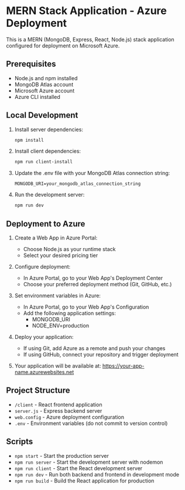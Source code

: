 # MERN Stack Application - Azure Deployment

This is a MERN (MongoDB, Express, React, Node.js) stack application configured for deployment on Microsoft Azure.

## Prerequisites

- Node.js and npm installed
- MongoDB Atlas account
- Microsoft Azure account
- Azure CLI installed

## Local Development

1. Install server dependencies:
   ```bash
   npm install
   ```

2. Install client dependencies:
   ```bash
   npm run client-install
   ```

3. Update the .env file with your MongoDB Atlas connection string:
   ```
   MONGODB_URI=your_mongodb_atlas_connection_string
   ```

4. Run the development server:
   ```bash
   npm run dev
   ```

## Deployment to Azure

1. Create a Web App in Azure Portal:
   - Choose Node.js as your runtime stack
   - Select your desired pricing tier

2. Configure deployment:
   - In Azure Portal, go to your Web App's Deployment Center
   - Choose your preferred deployment method (Git, GitHub, etc.)

3. Set environment variables in Azure:
   - In Azure Portal, go to your Web App's Configuration
   - Add the following application settings:
     - MONGODB_URI
     - NODE_ENV=production

4. Deploy your application:
   - If using Git, add Azure as a remote and push your changes
   - If using GitHub, connect your repository and trigger deployment

5. Your application will be available at: https://your-app-name.azurewebsites.net

## Project Structure

- `/client` - React frontend application
- `server.js` - Express backend server
- `web.config` - Azure deployment configuration
- `.env` - Environment variables (do not commit to version control)

## Scripts

- `npm start` - Start the production server
- `npm run server` - Start the development server with nodemon
- `npm run client` - Start the React development server
- `npm run dev` - Run both backend and frontend in development mode
- `npm run build` - Build the React application for production

